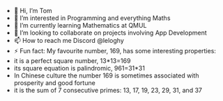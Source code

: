 - 👋 Hi, I’m Tom
- 👀 I’m interested in Programming and everything Maths
- 🌱 I’m currently learning Mathematics at QMUL
- 💞️ I’m looking to collaborate on projects involving App Development
- 📫 How to reach me Discord @leloghy
- ⚡ Fun fact:
  My favourite number, 169, has some interesting properties:
- it is a perfect square number, 13*13=169
- its square equation is palindromic, 961=31*31
- In Chinese culture the number 169 is sometimes associated with prosperity and good fortune
- it is the sum of 7 consecutive primes: 13, 17, 19, 23, 29, 31, and 37

<!---
TomADavis/TomADavis is a ✨ special ✨ repository because its `README.md` (this file) appears on your GitHub profile.
You can click the Preview link to take a look at your changes.
--->
